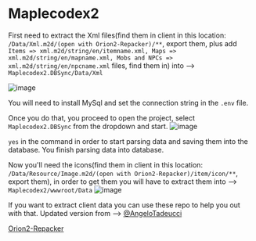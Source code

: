 # Maplecodex2
 
First need to extract the Xml files(find them in client in this location: `/Data/Xml.m2d/(open with Orion2-Repacker)/**`, export them, plus add `Items => xml.m2d/string/en/itemname.xml, Maps => xml.m2d/string/en/mapname.xml, Mobs and NPCs => xml.m2d/string/en/npcname.xml` files, find them in) into --> `Maplecodex2.DBSync/Data/Xml`

![image](https://user-images.githubusercontent.com/21027964/134573617-353e786c-1885-4911-bbda-f47e8cd1a602.png)

You will need to install MySql and set the connection string in the `.env` file.

Once you do that, you proceed to open the project, select `Maplecodex2.DBSync` from the dropdown and start.
![image](https://user-images.githubusercontent.com/21027964/134574674-8744c06b-a253-4820-93d9-a757f42a516a.png)

`yes` in the command in order to start parsing data and saving them into the database.
You finish parsing data into database.

Now you'll need the icons(find them in client in this location: `/Data/Resource/Image.m2d/(open with Orion2-Repacker)/item/icon/**`, export them), in order to get them you will have to extract them into --> `Maplecodex2/wwwroot/Data`
![image](https://user-images.githubusercontent.com/21027964/134573807-c1fec223-2734-4e9e-923a-5d8f4e713469.png)

If you want to extract client data you can use these repo to help you out with that.
Updated version from --> [@AngeloTadeucci](https://github.com/AngeloTadeucci)

[Orion2-Repacker](https://github.com/AngeloTadeucci/Orion2-Repacker)

